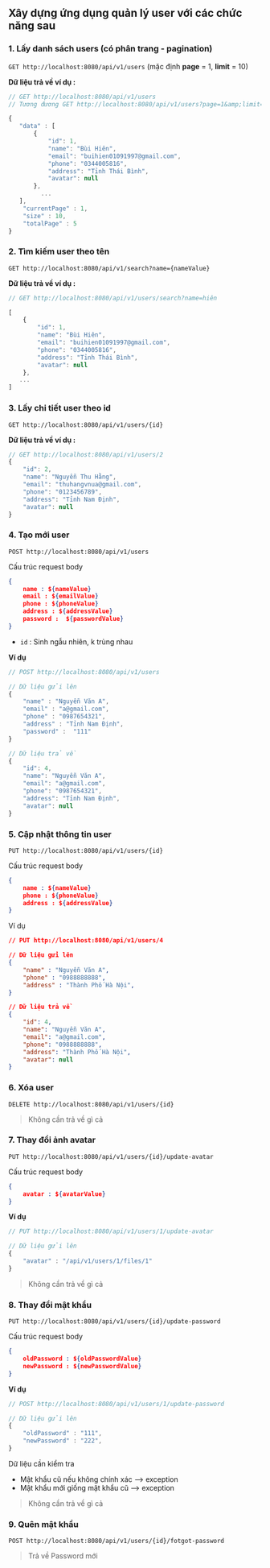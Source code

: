 ## Xây dựng ứng dụng quản lý user với các chức năng sau

### 1. Lấy danh sách users (có phân trang - pagination)

`GET http://localhost:8080/api/v1/users` (mặc định **page** = 1, **limit** = 10)

**Dữ liệu trả về ví dụ :**

```javascript
// GET http://localhost:8080/api/v1/users
// Tương đương GET http://localhost:8080/api/v1/users?page=1&amp;limit=10

{
   "data" : [
       {
           "id": 1,
           "name": "Bùi Hiên",
           "email": "buihien01091997@gmail.com",
           "phone": "0344005816",
           "address": "Tỉnh Thái Bình",
           "avatar": null
       },
         ...
   ],
    "currentPage" : 1,
    "size" : 10,
    "totalPage" : 5
}
```

### 2. Tìm kiếm user theo tên

`GET http://localhost:8080/api/v1/search?name={nameValue}`

**Dữ liệu trả về ví dụ :**

```javascript
// GET http://localhost:8080/api/v1/users/search?name=hiên

[
    {
        "id": 1,
        "name": "Bùi Hiên",
        "email": "buihien01091997@gmail.com",
        "phone": "0344005816",
        "address": "Tỉnh Thái Bình",
        "avatar": null
    },
   ...
]
```

### 3. Lấy chi tiết user theo id

`GET http://localhost:8080/api/v1/users/{id}`

**Dữ liệu trả về ví dụ :**

```javascript
// GET http://localhost:8080/api/v1/users/2
{
    "id": 2,
    "name": "Nguyễn Thu Hằng",
    "email": "thuhangvnua@gmail.com",
    "phone": "0123456789",
    "address": "Tỉnh Nam Định",
    "avatar": null
}
```

### 4. Tạo mới user

`POST http://localhost:8080/api/v1/users`

Cấu trúc request body

```json
{
    name : ${nameValue}
    email : ${emailValue}
    phone : ${phoneValue}
    address : ${addressValue}
    password :  ${passwordValue}
}
```

- `id` : Sinh ngẫu nhiên, k trùng nhau

**Ví dụ**

```javascript
// POST http://localhost:8080/api/v1/users

// Dữ liệu gửi lên
{
    "name" : "Nguyễn Văn A",
    "email" : "a@gmail.com",
    "phone" : "0987654321",
    "address" : "Tỉnh Nam Định",
    "password" :  "111"
}

// Dữ liệu trả về
{
    "id": 4,
    "name": "Nguyễn Văn A",
    "email": "a@gmail.com",
    "phone": "0987654321",
    "address": "Tỉnh Nam Định",
    "avatar": null
}
```

### 5. Cập nhật thông tin user

`PUT http://localhost:8080/api/v1/users/{id}`

Cấu trúc request body

```json
{
    name : ${nameValue}
    phone : ${phoneValue}
    address : ${addressValue}
}
```

Ví dụ

```json
// PUT http://localhost:8080/api/v1/users/4

// Dữ liệu gửi lên
{
    "name" : "Nguyễn Văn A",
    "phone" : "0988888888",
    "address" : "Thành Phố Hà Nội",
}

// Dữ liệu trả về
{
    "id": 4,
    "name": "Nguyễn Văn A",
    "email": "a@gmail.com",
    "phone": "0988888888",
    "address": "Thành Phố Hà Nội",
    "avatar": null
}
```

### 6. Xóa user

`DELETE http://localhost:8080/api/v1/users/{id}`

> Không cần trả về gì cả


### 7. Thay đổi ảnh avatar

`PUT http://localhost:8080/api/v1/users/{id}/update-avatar`

Cấu trúc request body

```json
{
    avatar : ${avatarValue}
}
```

**Ví dụ**

```javascript
// PUT http://localhost:8080/api/v1/users/1/update-avatar

// Dữ liệu gửi lên
{
    "avatar" : "/api/v1/users/1/files/1"
}
```

> Không cần trả về gì cả


### 8. Thay đổi mật khẩu

`PUT http://localhost:8080/api/v1/users/{id}/update-password`

Cấu trúc request body

```json
{
    oldPassword : ${oldPasswordValue}
    newPassword : ${newPasswordValue}
}
```

**Ví dụ**

```javascript
// POST http://localhost:8080/api/v1/users/1/update-password

// Dữ liệu gửi lên
{
    "oldPassword" : "111",
    "newPassword" : "222",
}
```

Dữ liệu cần kiểm tra

- Mật khẩu cũ nếu không chính xác --> exception
- Mật khẩu mới giống mật khẩu cũ --> exception

> Không cần trả về gì cả

### 9. Quên mật khẩu

`POST http://localhost:8080/api/v1/users/{id}/fotgot-password`

> Trả về Password mới

